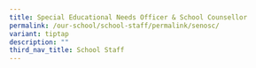 ```yaml
---
title: Special Educational Needs Officer & School Counsellor
permalink: /our-school/school-staff/permalink/senosc/
variant: tiptap
description: ""
third_nav_title: School Staff
---
```

